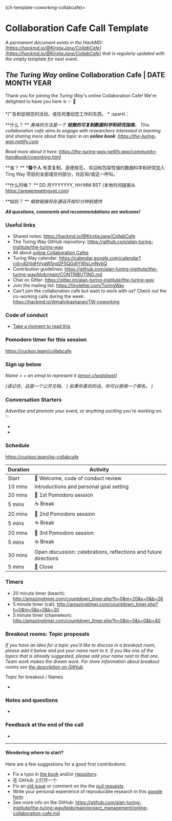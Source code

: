 (ch-template-coworking-collabcafe)=
# Collaboration Cafe Call Template

*A permanent document exists in the HackMD: [https://hackmd.io/@KirstieJane/CollabCafe](https://hackmd.io/@KirstieJane/CollabCafe) that is regularly updated with the empty template for next event.*

## _The Turing Way_ online Collaboration Cafe | DATE MONTH YEAR

Thank you for joining the _Turing Way_'s online Collaboration Cafe! We're delighted to have you here :coffee: :sparkles: :cake:

*广告和促销您的活动，或任何激动您工作的东西。 * :sparkl：

**什么？ ** *美味的方法是一个 **轻微的可复制数据科学和研究指南**。 This collaboration cafe aims to engage with researchers interested in learning and sharing more about this topic in an **online book**: https://the-turing-way.netlify.com*

*Read more about it here: https://the-turing-way.netlify.app/community-handbook/coworking.html*

**谁？ ** ***每个人** 有意复制、道德规范， 欢迎和包容性强的数据科学和研究加入Ting Way 项目的全部或任何部分，社区和/或这一呼叫。</p>

**什么时候？ ** DD 月YYYYYYY, HH:MM BST (本地时间链接从 https://arewemeetingyet.com)

**如何？ ** *缩放链接将在通话开始10分钟前提供*

***All questions, comments and recommendations are welcome!***

### Useful links

* Shared notes: https://hackmd.io/@KirstieJane/CollabCafe
* The Turing Way GitHub repository: https://github.com/alan-turing-institute/the-turing-way
* All about [online Collaboration Cafes](https://github.com/alan-turing-institute/the-turing-way/blob/main/project_management/online-collaboration-cafe.md)
* Turing Way calendar: https://calendar.google.com/calendar?cid=dGhldHVyaW5nd2F5QGdtYWlsLmNvbQ
* Contribution guidelines: https://github.com/alan-turing-institute/the-turing-way/blob/main/CONTRIBUTING.md
* Chat on Gitter: https://gitter.im/alan-turing-institute/the-turing-way
* Join the mailing list: https://tinyletter.com/TuringWay
* Can't join the collaboration cafe but want to work with us? Check out the co-working calls during the week: https://hackmd.io/@malvikasharan/TW-coworking

### Code of conduct

* [Take a moment to read this](https://github.com/alan-turing-institute/the-turing-way/blob/main/CODE_OF_CONDUCT.md)

### Pomodoro timer for this session
https://cuckoo.team/collabcafe

### Sign up below
*Name + <A fun Icebreaker> + an emoji to represent it ([emoji cheatsheet](https://github.com/ikatyang/emoji-cheat-sheet/blob/master/README.md))*

*(请记住，这是一个公开文档。 ) 如果你喜欢的话，你可以使用一个假名。 )*

### Conversation Starters

*Advertise and promote your event, or anything exciting you're working on.* ✨

*
*

### Schedule

https://cuckoo.team/tw-collabcafe

| Duration | Activity                                                         |
| -------- | ---------------------------------------------------------------- |
| Start    | 👋 Welcome, code of conduct review                                |
| 10 mins  | Introductions and personal goal setting                          |
| 20 mins  | 🍅 1st Pomodoro session                                           |
| 5 mins   | ☕️ Break                                                         |
| 20 mins  | 🍅 2nd Pomodoro session                                           |
| 5 mins   | ☕️ Break                                                         |
| 20 mins  | 🍅 3rd Pomodoro session                                           |
| 5 mins   | ☕️ Break                                                         |
| 30 mins  | Open discussion: celebrations, reflections and future directions |
| 5 mins   | 👋 Close                                                          |

### Timers

* 20 minute timer (beach): http://amazingtimer.com/countdown_timer.php?h=0&m=20&s=0&b=26
* 5 minute timer (cat): http://amazingtimer.com/countdown_timer.php?h=0&m=5&s=0&b=30
* 5 minute timer (chameleon): http://amazingtimer.com/countdown_timer.php?h=0&m=5&s=0&b=40

### Breakout rooms: Topic proposals

*If you have an idea for a topic you'd like to discuss in a breakout room, please add it below and put your name next to it. If you like one of the topics that is already suggested, please add your name next to that one. Team work makes the dream work. For more information about breakout rooms see [the description on GitHub](https://github.com/alan-turing-institute/the-turing-way/blob/main/project_management/online-collaboration-cafe.md#breakout-rooms).*

Topic for breakout / Names

*

### Notes and questions

*

### Feedback at the end of the call

*

----

#### Wondering where to start?

Here are a few suggestions for a good first contributions:

- Fix a typo in [the book](https://the-turing-way.netlify.com) and/or [repository](https://github.com/alan-turing-institute/the-turing-way).
- 在 GitHub</a> 上打开一个
- Fix an [old issue](https://github.com/alan-turing-institute/the-turing-way/issues) or comment on the the [pull requests](https://github.com/alan-turing-institute/the-turing-way/pulls).
- Write your personal experience of reproducible research in this [google form](https://goo.gl/forms/akFqZEIy2kxAjfZW2).
- See more info on the GitHub: https://github.com/alan-turing-institute/the-turing-way/blob/main/project_management/online-collaboration-cafe.md
